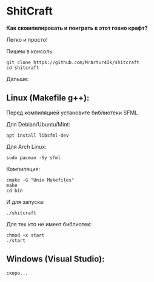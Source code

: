 # ShitCraft

**Как скомпилировать и поиграть в этот говно крафт?**

Легко и просто!

Пишем в консоль:

    git clone https://github.com/MrArtur4Ik/shitcraft
    cd shitcraft

Дальше:

## Linux (Makefile g++):

Перед компиляцией установите библиотеки SFML

Для Debian/Ubuntu/Mint:

    apt install libsfml-dev
Для Arch Linux:

    sudo pacman -Sy sfml

Компиляция:

    cmake -G "Unix Makefiles"
    make
    cd bin

И для запуска:

    ./shitcraft

Для тех кто не имеет библиотек:

    chmod +x start
    ./start

## Windows (Visual Studio):

    скоро...

